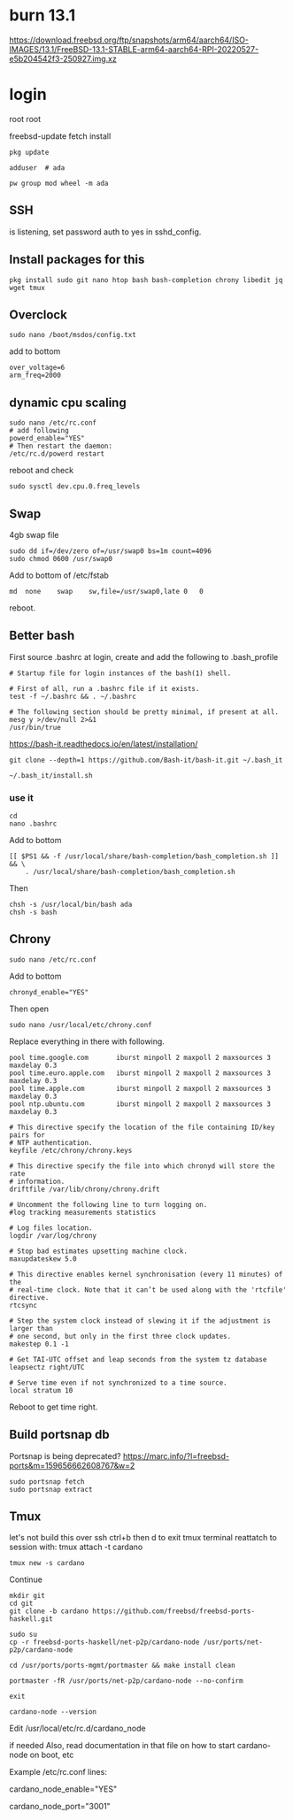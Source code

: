 # burn 13.1
https://download.freebsd.org/ftp/snapshots/arm64/aarch64/ISO-IMAGES/13.1/FreeBSD-13.1-STABLE-arm64-aarch64-RPI-20220527-e5b204542f3-250927.img.xz

# login
root
root

freebsd-update fetch install

```
pkg update

adduser  # ada

pw group mod wheel -m ada
```
## SSH
is listening, set password auth to yes in sshd_config.


## Install packages for this
```
pkg install sudo git nano htop bash bash-completion chrony libedit jq wget tmux
```

## Overclock
```
sudo nano /boot/msdos/config.txt
```

add to bottom
```
over_voltage=6
arm_freq=2000
```

## dynamic cpu scaling

```
sudo nano /etc/rc.conf
# add following
powerd_enable="YES"
# Then restart the daemon:
/etc/rc.d/powerd restart
```

reboot and check

```
sudo sysctl dev.cpu.0.freq_levels
```



## Swap

4gb swap file

```
sudo dd if=/dev/zero of=/usr/swap0 bs=1m count=4096
sudo chmod 0600 /usr/swap0
```
Add to bottom of /etc/fstab

```
md	none	swap	sw,file=/usr/swap0,late	0	0
```

reboot.


## Better bash

First source .bashrc at login, create and add the following to .bash_profile

```
# Startup file for login instances of the bash(1) shell.

# First of all, run a .bashrc file if it exists.
test -f ~/.bashrc && . ~/.bashrc

# The following section should be pretty minimal, if present at all.
mesg y >/dev/null 2>&1
/usr/bin/true

```

https://bash-it.readthedocs.io/en/latest/installation/

```
git clone --depth=1 https://github.com/Bash-it/bash-it.git ~/.bash_it

~/.bash_it/install.sh
```
### use it

```
cd
nano .bashrc
```

Add to bottom

```
[[ $PS1 && -f /usr/local/share/bash-completion/bash_completion.sh ]] && \
	. /usr/local/share/bash-completion/bash_completion.sh
```
Then
```
chsh -s /usr/local/bin/bash ada
chsh -s bash
```

## Chrony

```
sudo nano /etc/rc.conf

```
Add to bottom

```
chronyd_enable="YES"
```
Then open

```
sudo nano /usr/local/etc/chrony.conf
```
Replace everything in there with following.
```
pool time.google.com       iburst minpoll 2 maxpoll 2 maxsources 3 maxdelay 0.3
pool time.euro.apple.com   iburst minpoll 2 maxpoll 2 maxsources 3 maxdelay 0.3
pool time.apple.com        iburst minpoll 2 maxpoll 2 maxsources 3 maxdelay 0.3
pool ntp.ubuntu.com        iburst minpoll 2 maxpoll 2 maxsources 3 maxdelay 0.3

# This directive specify the location of the file containing ID/key pairs for
# NTP authentication.
keyfile /etc/chrony/chrony.keys

# This directive specify the file into which chronyd will store the rate
# information.
driftfile /var/lib/chrony/chrony.drift

# Uncomment the following line to turn logging on.
#log tracking measurements statistics

# Log files location.
logdir /var/log/chrony

# Stop bad estimates upsetting machine clock.
maxupdateskew 5.0

# This directive enables kernel synchronisation (every 11 minutes) of the
# real-time clock. Note that it can’t be used along with the 'rtcfile' directive.
rtcsync

# Step the system clock instead of slewing it if the adjustment is larger than
# one second, but only in the first three clock updates.
makestep 0.1 -1

# Get TAI-UTC offset and leap seconds from the system tz database
leapsectz right/UTC

# Serve time even if not synchronized to a time source.
local stratum 10
```

Reboot to get time right.

## Build portsnap db

Portsnap is being deprecated?
https://marc.info/?l=freebsd-ports&m=159656662608767&w=2

```
sudo portsnap fetch
sudo portsnap extract
```

## Tmux
let's not build this over ssh
ctrl+b then d to exit tmux terminal
reattatch to session with:
tmux attach -t cardano

```
tmux new -s cardano
```

Continue

```
mkdir git
cd git
git clone -b cardano https://github.com/freebsd/freebsd-ports-haskell.git
```
```
sudo su
cp -r freebsd-ports-haskell/net-p2p/cardano-node /usr/ports/net-p2p/cardano-node
 
cd /usr/ports/ports-mgmt/portmaster && make install clean
 
portmaster -fR /usr/ports/net-p2p/cardano-node --no-confirm

exit
```
 
```
cardano-node --version
```

Edit /usr/local/etc/rc.d/cardano_node 

if needed
Also, read documentation in that file on how to 
start cardano-node on boot, etc 

Example /etc/rc.conf lines:

cardano_node_enable="YES"

cardano_node_port="3001"








